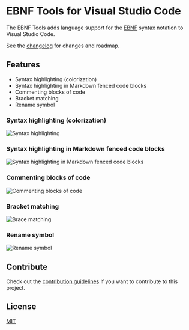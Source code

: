 # EBNF Tools for Visual Studio Code

The EBNF Tools adds language support for the [EBNF](https://en.wikipedia.org/wiki/Extended_Backus%E2%80%93Naur_Form) syntax notation to Visual Studio Code. 

See the [changelog](CHANGELOG.md) for changes and roadmap.

## Features

- Syntax highlighting (colorization)
- Syntax highlighting in Markdown fenced code blocks
- Commenting blocks of code
- Bracket matching
- Rename symbol

### Syntax highlighting (colorization)
![Syntax highlighting](https://raw.githubusercontent.com/igochkov/vscode-ebnf/master/docs/syntax-highlighting.png)

### Syntax highlighting in Markdown fenced code blocks
![Syntax highlighting in Markdown fenced code blocks](https://raw.githubusercontent.com/igochkov/vscode-ebnf/master/docs/fenced-code-blocks.gif)

### Commenting blocks of code
![Commenting blocks of code](https://raw.githubusercontent.com/igochkov/vscode-ebnf/master/docs/commenting-block.gif)

### Bracket matching
![Brace matching](https://raw.githubusercontent.com/igochkov/vscode-ebnf/master/docs/brace-matching.gif)

### Rename symbol
![Rename symbol](https://raw.githubusercontent.com/igochkov/vscode-ebnf/master/docs/rename-symbol.gif) 

## Contribute
Check out the [contribution guidelines](https://raw.githubusercontent.com/igochkov/vscode-ebnf/master/CONTRIBUTING.md) if you want to contribute to this project.

## License
[MIT](LICENSE)
